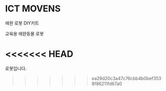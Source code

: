 # ICT MOVENS

애완 로봇 DIY키트



교육용 애완동물 로봇

<<<<<<< HEAD
=======


로봇입니다.
>>>>>>> ea29d20c3a47c76cbb4b0bef3538f86211fd67a0
